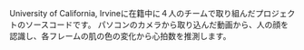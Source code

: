 University of California, Irvineに在籍中に４人のチームで取り組んだプロジェクトのソースコードです。
パソコンのカメラから取り込んだ動画から、人の顔を認識し、各フレームの肌の色の変化から心拍数を推測します。
